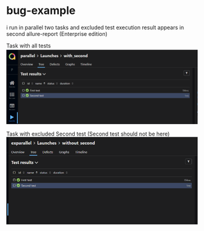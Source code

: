 # bug-example

i run in parallel two tasks and excluded test execution result appears in second allure-report (Enterprise edition)

Task with all tests
![shakal screenshot](with_second.png)

Task with excluded Second test (Second test should not be here)
![shakal screenshot](without_second.png)